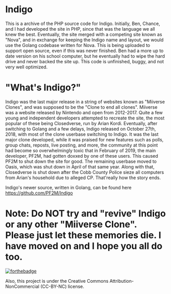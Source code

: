 # **Indigo**

This is a archive of the PHP source code for Indigo. Initially, Ben, Chance, and I had developed the site in PHP, since that was the language we all knew the best. Eventually, the site merged with a competing site known as "Nova", and in exchange for keeping the Indigo name and layout, we would use the Golang codebase written for Nova. This is being uploaded to support open source, even if this was never finished. Ben had a more up to date version on his school computer, but he eventually had to wipe the hard drive and never backed the site up. This code is unfinished, buggy, and not very well optimized.

# **"What's Indigo?"**

Indigo was the last major release in a string of websites known as "Miiverse Clones", and was supposed to be the "Clone to end all clones". Miiverse was a website released by Nintendo and open from 2012-2017. Quite a few young and independent developers attempted to recreate the site, the most popular of these being Closedverse, run by Arian Kordi. Eventually, after switching to Golang and a few delays, Indigo released on October 27th, 2018, with most of the clone userbase switching to Indigo. It was the last major clone developed, while it was praised for new features such as polls, group chats, reposts, live posting, and more, the community at this point had become so overwhelmingly toxic that in February of 2019, the main developer, PF2M, had gotten doxxed by one of these users. This caused PF2M to shut down the site for good. The remaining userbase moved to Oasis, which was shut down in April of that same year. Along with that, Closedverse is shut down after the Cobb County Police sieze all computers from Arian's household due to alleged CP. That'really how the story ends. 


Indigo's newer source, written in Golang, can be found here https://github.com/PF2M/Indigo

# Note: Do NOT try and "revive" Indigo or any other "Miiverse Clone". Please just let these memories die. I have moved on and I hope you all do too. 

[![forthebadge](https://forthebadge.com/images/badges/you-didnt-ask-for-this.svg)](https://forthebadge.com)

Also, this project is under the Creative Commons Attribution-NonCommercial (CC-BY-NC) license. 
